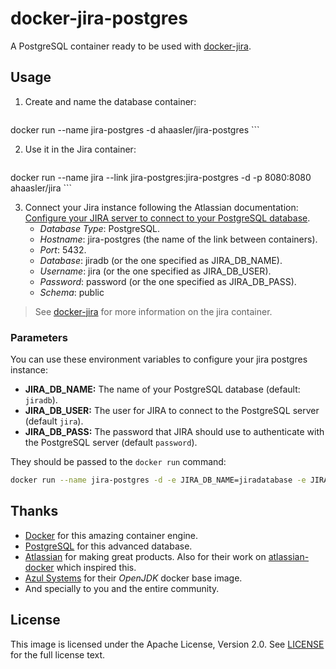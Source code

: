 # docker-jira-postgres

A PostgreSQL container ready to be used with [docker-jira](https://github.com/ahaasler/docker-jira "docker-jira repo").

## Usage

1. Create and name the database container:

	```bash
docker run --name jira-postgres -d ahaasler/jira-postgres
	```

2. Use it in the Jira container:

	```bash
docker run --name jira --link jira-postgres:jira-postgres -d -p 8080:8080 ahaasler/jira
	```

3. Connect your Jira instance following the Atlassian documentation: [Configure your JIRA server to connect to your PostgreSQL database](https://confluence.atlassian.com/display/JIRA/Connecting+JIRA+to+PostgreSQL#ConnectingJIRAtoPostgreSQL-3.ConfigureyourJIRAservertoconnecttoyourPostgreSQLdatabase "Configure your JIRA server to connect to your PostgreSQL database").
	* _Database Type_: PostgreSQL.
	* _Hostname_: jira-postgres (the name of the link between containers).
	* _Port_: 5432.
	* _Database_: jiradb (or the one specified as JIRA_DB_NAME).
	* _Username_: jira (or the one specified as JIRA_DB_USER).
	* _Password_: password (or the one specified as JIRA_DB_PASS).
	* _Schema_: public

> See [docker-jira](https://github.com/ahaasler/docker-jira "docker-jira repo") for more information on the jira container.

### Parameters

You can use these environment variables to configure your jira postgres instance:

* **JIRA_DB_NAME:** The name of your PostgreSQL database (default: `jiradb`).
* **JIRA_DB_USER:** The user for JIRA to connect to the PostgreSQL server (default `jira`).
* **JIRA_DB_PASS:** The password that JIRA should use to authenticate with the PostgreSQL server (default `password`).

They should be passed to the `docker run` command:

```bash
docker run --name jira-postgres -d -e JIRA_DB_NAME=jiradatabase -e JIRA_DB_USER=jiradbuser -e JIRA_DB_PASS=p455w0rd ahaasler/jira-postgres
```

## Thanks

* [Docker](https://www.docker.com/ "Docker") for this amazing container engine.
* [PostgreSQL](http://www.postgresql.org/) for this advanced database.
* [Atlassian](https://www.atlassian.com/ "Atlassian") for making great products. Also for their work on [atlassian-docker](https://bitbucket.org/atlassianlabs/atlassian-docker "atlassian-docker repo") which inspired this.
* [Azul Systems](http://www.azulsystems.com/ "Azul Systems") for their *OpenJDK* docker base image.
* And specially to you and the entire community.

## License

This image is licensed under the Apache License, Version 2.0. See [LICENSE](LICENSE) for the full license text.

